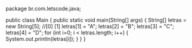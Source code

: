 package br.com.letscode.java;

public class Main {
    public static void main(String[] args) {
   String[] letras = new String[5];
           //[0] [1]
        letras[1] = "A";
        letras[2] = "B";
        letras[3] = "C";
        letras[4] = "D";
   for (int i=0; i < letras.length; i++) {
       System.out.println(letras[i]);
        }
    }
}
